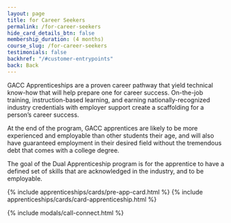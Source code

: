 ```yaml
---
layout: page
title: for Career Seekers
permalink: /for-career-seekers
hide_card_details_btn: false
membership_duration: (4 months)
course_slug: /for-career-seekers
testimonials: false
backhref: "/#customer-entrypoints"
back: Back
---
```


GACC Apprenticeships are a proven career pathway that yield technical know-how that will help prepare one for career success. On-the-job training, instruction-based learning, and earning nationally-recognized industry credentials with employer support create a scaffolding for a person’s career success.

At the end of the program, GACC apprentices are likely to be more experienced and employable than other students their age, and will also have guaranteed employment in their desired field without the tremendous debt that comes with a college degree.

The goal of the Dual Apprenticeship program is for the apprentice to have a defined set of skills that are acknowledged in the industry, and to be employable.

<div class="d-flex responsive-container">
    {% include apprenticeships/cards/pre-app-card.html %}
    {% include apprenticeships/cards/card-apprenticeship.html %}
</div>

{% include modals/call-connect.html %}
